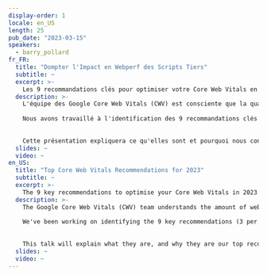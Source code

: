 ```yaml
---
display-order: 1
locale: en_US
length: 25
pub_date: "2023-03-15"
speakers:
  - barry_pollard
fr_FR:
  title: "Dompter l'Impact en Webperf des Scripts Tiers"
  subtitle: ~
  excerpt: >-
    Les 9 recommandations clés pour optimiser votre Core Web Vitals en 2023
  description: >-
    L'équipe des Google Core Web Vitals (CWV) est consciente que la quantité de recommandations en matière de performances web est écrasante et que beaucoup ne savent pas par où commencer.
    
    Nous avons travaillé à l'identification des 9 recommandations clés (3 par Core Web Vital) qui, selon nous, auront le plus d'impact et que nous recommandons aux sites d'examiner en premier. 
    
    
    Cette présentation expliquera ce qu'elles sont et pourquoi nous considérons qu'elles sont les meilleures recommandations en 2023.
  slides: ~
  video: ~
en_US:
  title: "Top Core Web Vitals Recommendations for 2023"
  subtitle: ~
  excerpt: >-
    The 9 key recommendations to optimise your Core Web Vitals in 2023
  description: >-
    The Google Core Web Vitals (CWV) team understands the amount of web performance recommendations is overwhelming and many don't know where to start.
    
    We've been working on identifying the 9 key recommendations (3 per Core Web Vital), which we think will have the most impact and which we recommend sites look at first. 
    
    
    This talk will explain what they are, and why they are our top recommendations for 2023.
  slides: ~
  video: ~
---
```

